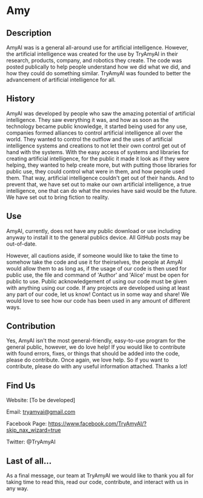 # Amy
## Description
AmyAI was is a general all-around use for artificial intelligence. However, the artificial intelligence was created for the use by TryAmyAI in their research, products, company, and robotics they create. The code was posted publically to help people understand how we did what we did, and how they could do something similar. TryAmyAI was founded to better the advancement of artificial intelligence for all.

## History
AmyAI was developed by people who saw the amazing potential of artificial intelligence. They saw everything it was, and how as soon as the technology became public knowledge, it started being used for any use, companies formed alliances to control artificial intelligence all over the world. They wanted to control the outflow and the uses of artificial intelligence systems and creations to not let their own control get out of hand with the systems. With the easy access of systems and libraries for creating artificial intelligence, for the public it made it look as if they were helping, they wanted to help create more, but with putting those libraries for public use, they could control what were in them, and how people used them. That way, artificial intelligence couldn't get out of their hands. And to prevent that, we have set out to make our own artificial intelligence, a true intelligence, one that can do what the movies have said would be the future. We have set out to bring fiction to reality.

## Use
AmyAI, currently, does not have any public download or use including anyway to install it to the general publics device. All GitHub posts may be out-of-date.

However, all cautions aside, if someone would like to take the time to somehow take the code and use it for theirselves, the people at AmyAI would allow them to as long as, if the usage of our code is then used for public use, the file and command of 'Author' and 'Alice' must be open for public to use. Public acknowledgement of using our code must be given with anything using our code. If any projects are developed using at least any part of our code, let us know! Contact us in some way and share! We would love to see how our code has been used in any amount of different ways.

## Contribution
Yes, AmyAI isn't the most general-friendly, easy-to-use program for the general public, however, we do love help! If you would like to contribute with found errors, fixes, or things that should be added into the code, please do contribute. Once again, we love help. So if you want to contribute, please do with any useful information attached. Thanks a lot!

## Find Us
Website: [To be developed]

Email: tryamyai@gmail.com

Facebook Page: https://www.facebook.com/TryAmyAI/?skip_nax_wizard=true

Twitter: \@TryAmyAI

## Last of all...
As a final message, our team at TryAmyAI we would like to thank you all for taking time to read this, read our code, contribute, and interact with us in any way.
